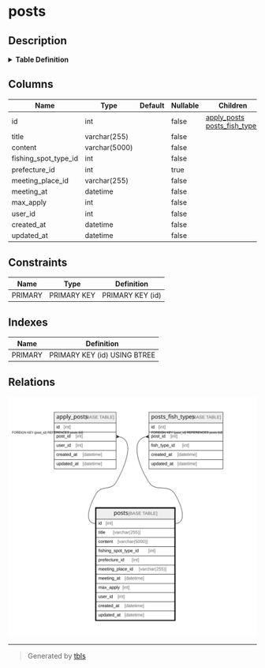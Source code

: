 # posts

## Description

<details>
<summary><strong>Table Definition</strong></summary>

```sql
CREATE TABLE `posts` (
  `id` int NOT NULL AUTO_INCREMENT,
  `title` varchar(255) COLLATE utf8mb4_ja_0900_as_cs NOT NULL,
  `content` varchar(5000) COLLATE utf8mb4_ja_0900_as_cs NOT NULL,
  `fishing_spot_type_id` int NOT NULL,
  `prefecture_id` int DEFAULT NULL,
  `meeting_place_id` varchar(255) COLLATE utf8mb4_ja_0900_as_cs NOT NULL,
  `meeting_at` datetime NOT NULL,
  `max_apply` int NOT NULL,
  `user_id` int NOT NULL,
  `created_at` datetime NOT NULL,
  `updated_at` datetime NOT NULL,
  PRIMARY KEY (`id`)
) ENGINE=InnoDB DEFAULT CHARSET=utf8mb4 COLLATE=utf8mb4_ja_0900_as_cs
```

</details>

## Columns

| Name | Type | Default | Nullable | Children | Parents | Comment |
| ---- | ---- | ------- | -------- | -------- | ------- | ------- |
| id | int |  | false | [apply_posts](apply_posts.md) [posts_fish_types](posts_fish_types.md) |  |  |
| title | varchar(255) |  | false |  |  |  |
| content | varchar(5000) |  | false |  |  |  |
| fishing_spot_type_id | int |  | false |  |  |  |
| prefecture_id | int |  | true |  |  |  |
| meeting_place_id | varchar(255) |  | false |  |  |  |
| meeting_at | datetime |  | false |  |  |  |
| max_apply | int |  | false |  |  |  |
| user_id | int |  | false |  |  |  |
| created_at | datetime |  | false |  |  |  |
| updated_at | datetime |  | false |  |  |  |

## Constraints

| Name | Type | Definition |
| ---- | ---- | ---------- |
| PRIMARY | PRIMARY KEY | PRIMARY KEY (id) |

## Indexes

| Name | Definition |
| ---- | ---------- |
| PRIMARY | PRIMARY KEY (id) USING BTREE |

## Relations

![er](posts.svg)

---

> Generated by [tbls](https://github.com/k1LoW/tbls)
